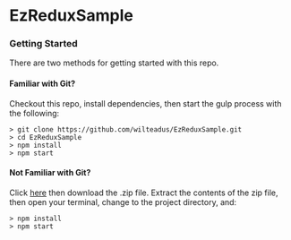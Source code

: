 # EzReduxSample

### Getting Started

There are two methods for getting started with this repo.

#### Familiar with Git?
Checkout this repo, install dependencies, then start the gulp process with the following:

```
> git clone https://github.com/wilteadus/EzReduxSample.git
> cd EzReduxSample
> npm install
> npm start
```

#### Not Familiar with Git?
Click [here](https://github.com/wilteadus/EzReduxSample.git) then download the .zip file.  Extract the contents of the zip file, then open your terminal, change to the project directory, and:

```
> npm install
> npm start
```
